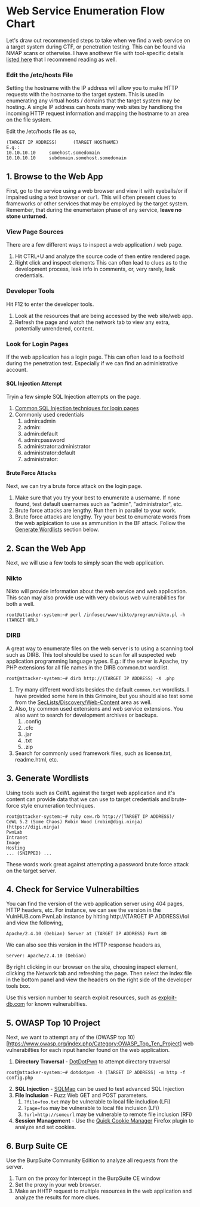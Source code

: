 # Web Service Enumeration Flow Chart
Let's draw out recommended steps to take when we find a web service on a target system during CTF, or penetration testing. This can be found via NMAP scans or otherwise. I have anothewr file with tool-specific details [listed here](https://github.com/weaknetlabs/Penetration-Testing-Grimoire/blob/master/Enumeration/HTTP/http-enumeration.md) that I recommend reading as well.
### Edit the /etc/hosts File
Setting the hostname with the IP address will allow you to make HTTP requests with the hostname to the target system. This is used in enumerating any virtual hosts / domains that the target system may be hosting. A single IP address can hosts many web sites by handliong the incoming HTTP request information and mapping the hostname to an area on the file system.

Edit the /etc/hosts file as so,
```
(TARGET IP ADDRESS)      (TARGET HOSTNAME)
E.g.:
10.10.10.10     somehost.somedomain
10.10.10.10     subdomain.somehost.somedomain
```
## 1. Browse to the Web App
First, go to the service using a web browser and view it with eyeballs/or if impaired using a text browser or `curl`. This will often present clues to frameworks or other services that may be employed by the target system. Remember, that during the enumertaion phase of any service, **leave no stone unturned.**
### View Page Sources
There are a few different ways to inspect a web application / web page.
1. Hit CTRL+U and analyze the source code of then entire rendered page.
2. Right click and inspect elements
This can often lead to clues as to the development process, leak info in comments, or, very rarely, leak credentials.
### Developer Tools
Hit F12 to enter the developer tools.
1. Look at the resources that are being accessed by the web site/web app.
2. Refresh the page and watch the network tab to view any extra, potentially unrendered, content.
### Look for Login Pages
If the web application has a login page. This can often lead to a foothold during the penetration test. Especially if we can find an administrative account.
#### SQL Injection Attempt
Tryin a few simple SQL Injection attempts on the page.
1. [Common SQL Injection techniques for login pages](https://github.com/weaknetlabs/Penetration-Testing-Grimoire/blob/master/Vulnerabilities/Web/sql-injection-login-page.md)
2. Commonly used credentials
    1. admin:admin
    2. admin:
    3. admin:default
    4. admin:password
    5. administrator:administrator
    6. administrator:default
    7. administrator:
 #### Brute Force Attacks
 Next, we can try a brute force attack on the login page.
 1. Make sure that you try your best to enumerate a username. If none found, test default usernames such as "admin", "administrator", etc.
 2. Brute force attacks are lengthy. Run them in parallel to your work.
 3. Brute force attacks are lengthy. Try your best to enumerate words from the web aplpication to use as ammunition in the BF attack. Follow the [Generate Wordlists](#Generate_Wordlists) section below.
 ## 2. Scan the Web App
 Next, we will use a few tools to simply scan the web application.
 ### Nikto
 Nikto will provide information about the web service and web application. This scan may also provide use with very obvious web vulnerabilities for both a well.
 ```
 root@attacker-system:~# perl /infosec/www/nikto/program/nikto.pl -h (TARGET URL)
 ```
 ### DIRB
 A great way to enumerate files on the web server is to using a scanning tool such as DIRB. This tool should be used to scan for all suspected web application programming language types. E.g.: if the server is Apache, try PHP extensions for all file names in the DIRB common.txt wordlist.
 ```
 root@attacker-system:~# dirb http://(TARGET IP ADDRESS) -X .php
 ```
 1. Try many different wordlists besides the default `common.txt` wordlists. I have provided some here in this Grimoire, but you should also test some from the [SecLists/Discovery/Web-Content](https://github.com/danielmiessler/SecLists/tree/master/Discovery/Web-Content) area as well.
 2. Also, try common used extensions and web service extensions. You also want to search for development archives or backups. 
    1. .config
    2. .cfc
    3. .jar
    4. .txt
    5. .zip
 3. Search for commonly used framework files, such as license.txt, readme.html, etc.
 ## 3. Generate Wordlists
 Using tools such as CeWL against the target web application and it's content can provide data that we can use to target credentials and brute-force style enumeration techniques.
```
root@attacker-system:~# ruby cew.rb http://(TARGET IP ADDRESS)/
CeWL 5.2 (Some Chaos) Robin Wood (robin@digi.ninja) (https://digi.ninja)
PwnLab
Intranet
Image
Hosting
... (SNIPPED) ...
```
These words work great against attempting a password brute force attack on the target server.
## 4. Check for Service Vulnerabilties
You can find the version of the web application server using 404 pages, HTTP headers, etc. For instance, we can see the version in the VulnHUB.com PwnLab instance by hitting http://(TARGET IP ADDRESS)/lol and view the following,
```
Apache/2.4.10 (Debian) Server at (TARGET IP ADDRESS) Port 80
```
We can also see this version in the HTTP response headers as,
```
Server: Apache/2.4.10 (Debian)
```
By right clicking in our browser on the site, choosing inspect element, clicking the Network tab and refreshing the page. Then select the index file in the bottom panel and view the headers on the right side of the developer tools box.

Use this version number to search exploit resources, such as [exploit-db.com](exploit-db.com) for known vulnerabilties.
## 5. OWASP Top 10 Project
Next, we want to attempt any of the (OWASP top 10)[https://www.owasp.org/index.php/Category:OWASP_Top_Ten_Project] web vulnerabilties for each input handler found on the web application.
1. **Directory Traversal** - [DotDotPwn](https://github.com/wireghoul/dotdotpwn) to attempt directory traversal
```
root@attacker-system:~# dotdotpwn -h (TARGET IP ADDRESS) -m http -f config.php
```
2. **SQL Injection** - [SQLMap](http://sqlmap.org/) can be used to test advanced SQL Injection
3. **File Inclusion** - Fuzz Web GET and POST parameters.
   1. `?file=foo.txt` may be vulnerable to local file includion (LFi)
   2. `?page=foo` may be vulnerable to local file inclusion (LFi)
   3. `?url=http://someurl` may be vulnerable to remote file inclusion (RFi)
4. **Session Management** - Use the [Quick Cookie Manager](https://addons.mozilla.org/en-US/firefox/addon/cookie-quick-manager/) Firefox plugin to analyze and set cookies.
## 6. Burp Suite CE
Use the BurpSuite Community Edition to analyze all requests from the server. 
1. Turn on the proxy for Intercept in the BurpSuite CE window
2. Set the proxy in your web browser.
3. Make an HHTP request to multiple resources in the web application and analyze the results for more clues.
